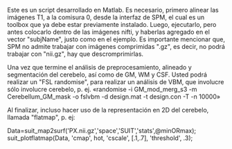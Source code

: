 Este es un script desarrollado en Matlab. Es necesario, primero alinear las imágenes T1, a la comisura 0, desde la interfaz de SPM, el cual es un toolbox que ya debe estar 
previamente instalado. Luego, ejecutarlo, pero antes colocarlo dentro de las imágenes nifti, y haberlas agregado en el vector "subjName", justo como en el ejemplo. 
Es importante mencionar que, SPM no admite trabajar con imágenes comprimidas ".gz", es decir, no podrá trabajar con "nii.gz", hay que descromprimirlas.

Una vez que termine el análisis de preprocesamiento, alineado y segmentación del cerebelo, así como de GM, WM y CSF. Usted podrá realizar un "FSL randomise", para realizar un análisis de VBM, 
que involucre sólo involucre cerebelo, p. ej. «randomise -i GM_mod_merg_s3 -m Cerebellum_GM_mask -o fslvbm -d design.mat -t design.con -T -n 10000»


Al finalizar, incluso hacer uso de la representación en 2D del cerebelo, llamada "flatmap", p. ej:

Data=suit_map2surf('PX.nii.gz','space','SUIT','stats',@minORmax);
suit_plotflatmap(Data, 'cmap', hot, 'cscale', [.1,.7], 'threshold', .3);
 
